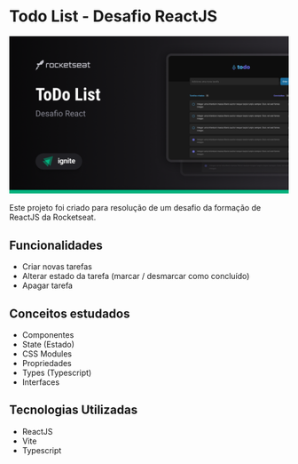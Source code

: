 # Todo List - Desafio ReactJS

![example](./.github/example.png)

Este projeto foi criado para resolução de um desafio da formação de ReactJS da Rocketseat.

## Funcionalidades

- Criar novas tarefas
- Alterar estado da tarefa (marcar / desmarcar como concluído)
- Apagar tarefa

## Conceitos estudados

- Componentes
- State (Estado)
- CSS Modules
- Propriedades
- Types (Typescript)
- Interfaces

## Tecnologias Utilizadas

- ReactJS
- Vite
- Typescript
